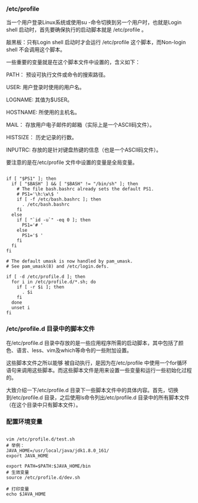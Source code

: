 ### /etc/profile

当一个用户登录Linux系统或使用su -命令切换到另一个用户时，也就是Login shell 启动时，首先要确保执行的启动脚本就是 /etc/profile 。

敲黑板：只有Login shell 启动时才会运行 /etc/profile 这个脚本，而Non-login shell 不会调用这个脚本。

一些重要的变量就是在这个脚本文件中设置的，含义如下：

PATH： 预设可执行文件或命令的搜索路径。

USER: 用户登录时使用的用户名。

LOGNAME: 其值为$USER。

HOSTNAME: 所使用的主机名。

MAIL： 存放用户电子邮件的邮箱（实际上是一个ASCII码文件）。

HISTSIZE： 历史记录的行数。

INPUTRC: 存放的是针对键盘热键的信息（也是一个ASCII码文件）。

要注意的是在/etc/profile 文件中设置的变量是全局变量。

```linux

if [ "$PS1" ]; then
  if [ "$BASH" ] && [ "$BASH" != "/bin/sh" ]; then
    # The file bash.bashrc already sets the default PS1.
    # PS1='\h:\w\$ '
    if [ -f /etc/bash.bashrc ]; then
      . /etc/bash.bashrc
    fi
  else
    if [ "`id -u`" -eq 0 ]; then
      PS1='# '
    else
      PS1='$ '
    fi
  fi
fi

# The default umask is now handled by pam_umask.
# See pam_umask(8) and /etc/login.defs.

if [ -d /etc/profile.d ]; then
  for i in /etc/profile.d/*.sh; do
    if [ -r $i ]; then
      . $i
    fi
  done
  unset i
fi

```

### /etc/profile.d 目录中的脚本文件

在/etc/profile.d 目录中存放的是一些应用程序所需的启动脚本，其中包括了颜色、语言、less、vim及which等命令的一些附加设置。

这些脚本文件之所以能够 被自动执行，是因为在/etc/profile 中使用一个for循环语句来调用这些脚本。而这些脚本文件是用来设置一些变量和运行一些初始化过程的。

大致介绍一下/etc/profile.d 目录下一些脚本文件中的具体内容。首先，切换到/etc/profile.d 目录，之后使用ls命令列出/etc/profile.d 目录中的所有脚本文件（在这个目录中只有脚本文件）。

### 配置环境变量

```linux

vim /etc/profile.d/test.sh
# 举例：
JAVA_HOME=/usr/local/java/jdk1.8.0_161/
export JAVA_HOME
 
export PATH=$PATH:$JAVA_HOME/bin
# 生效变量
source /etc/profile.d/dev.sh

# 打印变量
echo $JAVA_HOME

```
